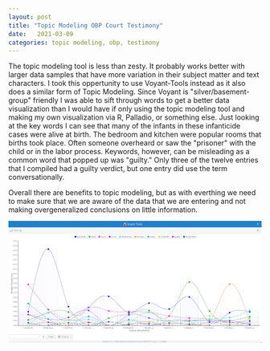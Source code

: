 ```yaml
---
layout: post
title: "Topic Modeling OBP Court Testimony"
date:   2021-03-09
categories: topic modeling, obp, testimony
---
```


The topic modeling tool is less than zesty. It probably works better with larger data samples that have more variation in their subject matter and text characters. I took this oppertunity to use Voyant-Tools instead as it also does a similar form of Topic Modeling. Since Voyant is "silver/basement-group" friendly I was able to sift through words to get a better data visualization than I would have if only using the topic modeling tool and making my own visualization via R, Palladio, or something else. Just looking at the key words I can see that many of the infants in these infanticide cases were alive at birth. The bedroom and kitchen were popular rooms that births took place. Often someone overheard or saw the "prisoner" with the child or in the labor process. Keywords, however, can be misleading as a common word that popped up was "guilty." Only three of the twelve entries that I compiled had a guilty verdict, but one entry did use the term conversationally. 

Overall there are benefits to topic modeling, but as with everthing we need to make sure that we are aware of the data that we are entering and not making overgeneralized conclusions on little information. 

![](Voyant_Visualization.png)
